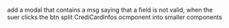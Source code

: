 add a modal that contains a msg saying that a field is not valid, when the suer clicks the btn
split CrediCardInfos ocmponent into smaller components
